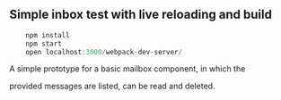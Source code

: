 ## Simple inbox test with live reloading and build

```javascript
    npm install
    npm start
    open localhost:3000/webpack-dev-server/
```

A simple prototype for a basic mailbox component, in which the

provided messages are listed, can be read and deleted.